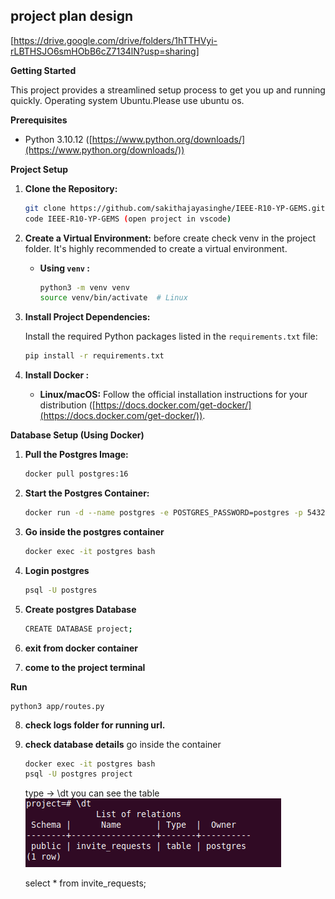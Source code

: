 ## project plan design

[https://drive.google.com/drive/folders/1hTTHVyi-rLBTHSJO6smHObB6cZ7134lN?usp=sharing]

**Getting Started**

This project provides a streamlined setup process to get you up and running quickly.
Operating system Ubuntu.Please use ubuntu os.

**Prerequisites**

- Python 3.10.12 ([https://www.python.org/downloads/](https://www.python.org/downloads/))

**Project Setup**

1. **Clone the Repository:**

   ```bash
   git clone https://github.com/sakithajayasinghe/IEEE-R10-YP-GEMS.git
   code IEEE-R10-YP-GEMS (open project in vscode)
   ```

2. **Create a Virtual Environment:**
   before create check venv in the project folder.
   It's highly recommended to create a virtual environment.

   - **Using `venv` :**

     ```bash
     python3 -m venv venv
     source venv/bin/activate  # Linux
     ```

3. **Install Project Dependencies:**

   Install the required Python packages listed in the `requirements.txt` file:

   ```bash
   pip install -r requirements.txt
   ```

4. **Install Docker :**

   - **Linux/macOS:** Follow the official installation instructions for your distribution ([https://docs.docker.com/get-docker/](https://docs.docker.com/get-docker/)).

**Database Setup (Using Docker)**

1. **Pull the Postgres Image:**

   ```bash
   docker pull postgres:16
   ```

2. **Start the Postgres Container:**

   ```bash
   docker run -d --name postgres -e POSTGRES_PASSWORD=postgres -p 5432:5432 postgres:16
   ```
3. **Go inside the postgres container**
   ```bash
   docker exec -it postgres bash
   ```
4. **Login postgres**
   ```bash
   psql -U postgres
   
   ```
5. **Create postgres Database**
   ```bash
   CREATE DATABASE project;
   
   ```
6. **exit from docker container**

7. **come to the project terminal**

**Run**
   ```
   python3 app/routes.py
   ```

8. **check logs folder for running url.**

9. **check database details**
   go inside the container
   ```bash
   docker exec -it postgres bash
   psql -U postgres project
   ```
   type -> \dt
   you can see the table
   ![Alt text](image.png)

   select * from invite_requests;


